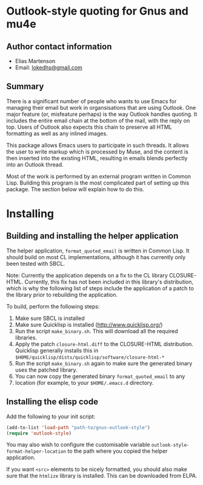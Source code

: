 Outlook-style quoting for Gnus and mu4e
=======================================

Author contact information
--------------------------

  - Elias Martenson
  - Email: lokedhs@gmail.com

Summary
-------

There is a significant number of people who wants to use Emacs
for managing their email but work in organsisations that are using
Outlook. One major feature (or, misfeature perhaps) is the way
Outlook handles quoting. It includes the entire email chain at the
bottom of the mail, with the reply on top. Users of Outlook also
expects this chain to preserve all HTML formatting as well as any
inlined images.

This package allows Emacs users to participate in such threads. It
allows the user to write markup which is processed by Muse, and the
content is then inserted into the existing HTML, resulting in emails
blends perfectly into an Outlook thread.

Most of the work is performed by an external program written in
Common Lisp. Building this program is the most complicated part
of setting up this package. The section below will explain how
to do this.

Installing
==========

Building and installing the helper application
----------------------------------------------

The helper application, `format_quoted_email` is written in Common
Lisp. It should build on most CL implementations, although it has
currently only been tested with SBCL.

Note: Currently the application depends on a fix to the CL library
CLOSURE-HTML. Currently, this fix has not been included in this
library's distribution, which is why the following list of steps
include the application of a patch to the library prior to rebuilding
the application.

To build, perform the following steps:

  1. Make sure SBCL is installed
  2. Make sure Quicklisp is installed (http://www.quicklisp.org/)
  3. Run the script `make_binary.sh`. This will download all the
     required libraries.
  4. Apply the patch `closure-html.diff` to the CLOSURE-HTML
     distribution. Quicklisp generally installs this in
     `$HOME/quicklisp/dists/quicklisp/software/closure-html-*`
  5. Run the script `make_binary.sh` again to make sure the generated
     binary uses the patched library.
  6. You can now copy the generated binary `format_quoted_email` to any
  7. location (for example, to your `$HOME/.emacs.d` directory.

Installing the elisp code
-------------------------

Add the following to your init script:

```lisp
(add-to-list 'load-path "path-to/gnus-outlook-style")
(require 'outlook-style)
```

You may also wish to configure the customisable variable
`outlook-style-format-helper-location` to the path where you copied
the helper application.

If you want `<src>` elements to be nicely formatted, you should also
make sure that the `htmlize` library is installed. This can be
downloaded from ELPA.
